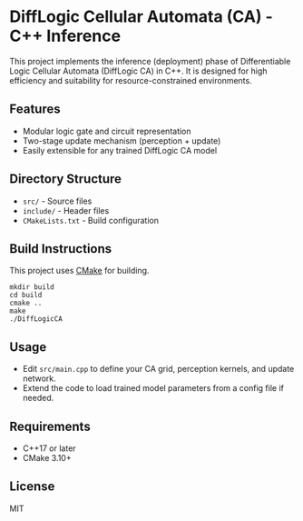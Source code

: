 # DiffLogic Cellular Automata (CA) - C++ Inference

This project implements the inference (deployment) phase of Differentiable Logic Cellular Automata (DiffLogic CA) in C++. It is designed for high efficiency and suitability for resource-constrained environments.

## Features
- Modular logic gate and circuit representation
- Two-stage update mechanism (perception + update)
- Easily extensible for any trained DiffLogic CA model

## Directory Structure
- `src/` - Source files
- `include/` - Header files
- `CMakeLists.txt` - Build configuration

## Build Instructions

This project uses [CMake](https://cmake.org/) for building.

```
mkdir build
cd build
cmake ..
make
./DiffLogicCA
```

## Usage
- Edit `src/main.cpp` to define your CA grid, perception kernels, and update network.
- Extend the code to load trained model parameters from a config file if needed.

## Requirements
- C++17 or later
- CMake 3.10+

## License
MIT
